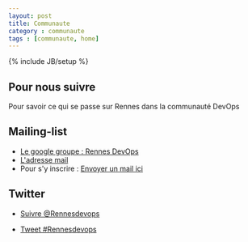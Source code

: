 ```yaml
---
layout: post
title: Communaute
category : communaute
tags : [communaute, home]
---
```

{% include JB/setup %}

## Pour nous suivre
Pour savoir ce qui se passe sur Rennes dans la communauté DevOps

## Mailing-list
- [Le google groupe : Rennes DevOps ](https://groups.google.com/forum/?fromgroups#!forum/rennesdevops)
- [L'adresse mail](mailto:rennesdevops@googlegroups.com)
- Pour s'y inscrire : [Envoyer un mail ici](mailto:rennesdevops+subscribe@googlegroups.com)

## Twitter
- <a href="https://twitter.com/Rennesdevops" class="twitter-follow-button" data-show-count="false" data-lang="fr">Suivre @Rennesdevops</a>
<script>!function(d,s,id){var js,fjs=d.getElementsByTagName(s)[0];if(!d.getElementById(id)){js=d.createElement(s);js.id=id;js.src="//platform.twitter.com/widgets.js";fjs.parentNode.insertBefore(js,fjs);}}(document,"script","twitter-wjs");</script>
- <a href="https://twitter.com/intent/tweet?button_hashtag=Rennesdevops" class="twitter-hashtag-button" data-lang="fr" data-related="Rennesdevops">Tweet #Rennesdevops</a>
<script>!function(d,s,id){var js,fjs=d.getElementsByTagName(s)[0];if(!d.getElementById(id)){js=d.createElement(s);js.id=id;js.src="//platform.twitter.com/widgets.js";fjs.parentNode.insertBefore(js,fjs);}}(document,"script","twitter-wjs");</script>